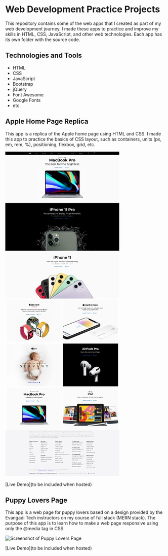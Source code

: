 # Web Development Practice Projects

This repository contains some of the web apps that I created as part of my web development journey. I made these apps to practice and improve my skills in HTML, CSS, JavaScript, and other web technologies. Each app has its own folder with the source code.

## Technologies and Tools

- HTML
- CSS
- JavaScript
- Bootstrap
- jQuery
- Font Awesome
- Google Fonts
- etc.

## Apple Home Page Replica

This app is a replica of the Apple home page using HTML and CSS. I made this app to practice the basics of CSS layout, such as containers, units (px, em, rem, %), positioning, flexbox, grid, etc.

![design of Apple Home Page Replica](./apples-home-page/images/apple-home-page-desktop-design.jpeg )

[Live Demo](to be included when hosted)

## Puppy Lovers Page

This app is a web page for puppy lovers based on a design provided by the Evangadi Tech instructors on my course of full stack (MERN stack). The purpose of this app is to learn how to make a web page responsive using only the @media tag in CSS.

![Screenshot of Puppy Lovers Page](./puppy-lovers/images/design )

[Live Demo](to be included when hosted)
